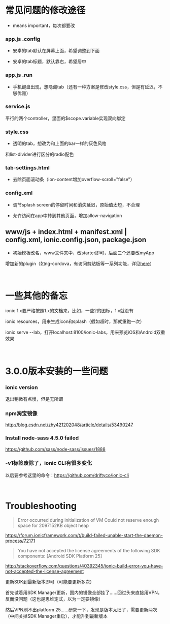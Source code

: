 # 常见问题的修改途径

* means important，每次都要改

### app.js  .config

* 安卓的tab默认在屏幕上面，希望调整到下面

* 安卓的tab标题，默认靠右，希望居中

### app.js  .run

* 手机键盘出现，想隐藏tab（还有一种方案是修改style.css，但是有延迟，不够优雅）

### service.js

平行的两个controller，里面的$scope.variable实现双向绑定

### style.css

* 透明的tab，想改为和上面的bar一样的灰色风格

和list-divider进行区分的radio配色

### tab-settings.html

* 去除页面滚动条（ion-content增加overflow-scroll="false"）

### config.xml

* 调节splash screen的停留时间和消失延迟，原始值太短，不合理

* 允许访问在app中转到其他页面，增加allow-navigation

## www/js + index.html + manifest.xml | config.xml, ionic.config.json, package.json

* 初始模板改名，www文件夹中，改starter即可，后面三个还要改myApp

增加新的plugin（如ng-cordova，有访问剪贴板等一系列功能，详见[here](https://www.thepolyglotdeveloper.com/2015/01/access-native-device-clipboard-ionic-framework/)）

<br/>

# 一些其他的备忘

ionic 1.x要严格按照1.x的文档来，比如，一些2的图标，1.x就没有

ionic resources，用来生成icon和splash（假如超时，那就重跑一次）

ionic serve --lab，打开localhost:8100/ionic-labs，用来预览iOS和Android双重效果

<br/>

# 3.0.0版本安装的一些问题

### ionic version

退出稍微有点慢，但是无所谓

### npm淘宝镜像

http://blog.csdn.net/zhy421202048/article/details/53490247

### Install node-sass 4.5.0 failed

https://github.com/sass/node-sass/issues/1888

### -v1标签废除了，ionic CLI有很多变化

以后要参考这里的命令：https://github.com/driftyco/ionic-cli

<br/>

# Troubleshooting

> Error occurred during initialization of VM
> Could not reserve enough space for 2097152KB object heap

https://forum.ionicframework.com/t/build-failed-unable-start-the-daemon-process/72171

> You have not accepted the license agreements of the following SDK components: [Android SDK Platform 25]

http://stackoverflow.com/questions/40392345/ionic-build-error-you-have-not-accepted-the-license-agreement

更新SDK到最新版本即可（可能要更新多次）

首先试着用SDK Manager更新，国内的镜像全部挂了……回过头来直接用VPN，反而没问题（这也是思维定式，以为一定要镜像）

然后VPN刷不出platform 25……研究一下，发现是版本太旧了，需要更新两次（中间关掉SDK Manager重启），才能升到最新版本
